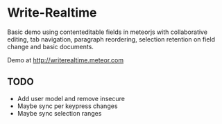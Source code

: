 # Write-Realtime

Basic demo using contenteditable fields in meteorjs with collaborative editing, tab navigation, paragraph reordering, selection retention on field change and basic documents.

Demo at http://writerealtime.meteor.com

## TODO
- Add user model and remove insecure
- Maybe sync per keypress changes
- Maybe sync selection ranges
